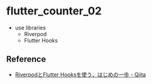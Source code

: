 # flutter_counter_02

- use libraries
    - Riverpod
    - Flutter Hooks

## Reference

- [RiverpodとFlutter Hooksを使う、はじめの一歩 - Qiita](https://qiita.com/karamage/items/8d1352e5a4f1b079210b)
